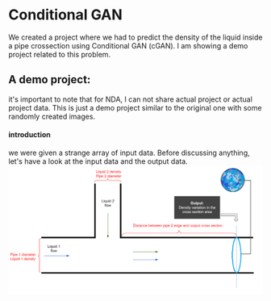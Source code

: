 # Conditional GAN
We created a project where we had to predict the density of the liquid inside a pipe crossection using Conditional GAN (cGAN). I am showing a demo project related to this problem.

## A demo project:
it's important to note that for NDA, I can not share actual project or actual project data. This is just a demo project similar to the original one with some randomly created images.

#### introduction
we were given a strange array of input data. Before discussing anything, let's have a look at the input data and the output data.
![input output](../Helping_Images/conditional_GAN/input_output.png)

